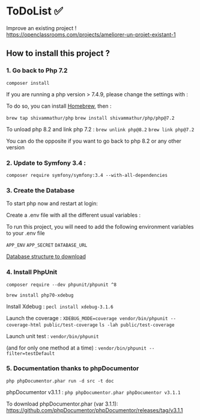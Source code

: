 ToDoList ✅
========

Improve an existing project !
https://openclassrooms.com/projects/ameliorer-un-projet-existant-1


## How to install this project ?

### 1. Go back to Php 7.2

`composer install`

If you are running a php version > 7.4.9, please change the settings with :

To do so, you can install [Homebrew](https://brew.sh/), then :

`brew tap shivammathur/php`
`brew install shivammathur/php/php@7.2`

To unload php 8.2 and link php 7.2 : 
`brew unlink php@8.2`
`brew link php@7.2`

You can do the opposite if you want to go back to php 8.2 or any other version

### 2. Update to Symfony 3.4 :
`composer require symfony/symfony:3.4 --with-all-dependencies`


### 3. Create the Database


To start php now and restart at login:

Create a .env file with all the different usual variables :

To run this project, you will need to add the following environment variables to your .env file

`APP_ENV`
`APP_SECRET`
`DATABASE_URL`

[Database structure to download](./toDoList.sql)


### 4. Install PhpUnit

`composer require --dev phpunit/phpunit ^8`


`brew install php70-xdebug`

Install Xdebug :
`pecl install xdebug-3.1.6`

Launch the coverage :
`XDEBUG_MODE=coverage vendor/bin/phpunit --coverage-html public/test-coverage`
`ls -lah public/test-coverage`

Launch unit test :
`vendor/bin/phpunit`

(and for only one method at a time) :
`vendor/bin/phpunit --filter=testDefault`

### 5. Documentation thanks to phpDocumentor

`php phpDocumentor.phar run -d src -t doc`

phpDocumentor v3.1.1 :
`php phpDocumentor.phar phpDocumentor v3.1.1`

To download phpDocumentor.phar (var 3.1.1): https://github.com/phpDocumentor/phpDocumentor/releases/tag/v3.1.1
